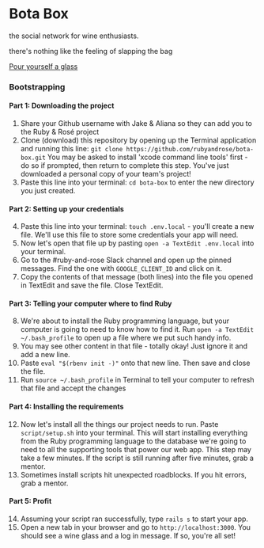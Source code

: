 # Bota Box

the social network for wine enthusiasts.

there's nothing like the feeling of slapping the bag

[Pour yourself a glass](https://rubyrose-botabox.herokuapp.com/)


### Bootstrapping
#### Part 1: Downloading the project
1. Share your Github username with Jake & Aliana so they can add you to the Ruby & Rosé project
2. Clone (download) this repository by opening up the Terminal application and running this line:
`git clone https://github.com/rubyandrose/bota-box.git`
You may be asked to install 'xcode command line tools' first - do so if prompted, then return to complete this step. You've just downloaded a personal copy
of your team's project!
3. Paste this line into your terminal: `cd bota-box` to enter the new directory you just created.

#### Part 2: Setting up your credentials
4. Paste this line into your terminal: `touch .env.local` - you'll create a new file. We'll use this file to store some credentials your app will need.
5. Now let's open that file up by pasting `open -a TextEdit .env.local` into your terminal.
6. Go to the #ruby-and-rose Slack channel and open up the pinned messages. Find the one with `GOOGLE_CLIENT_ID` and click on it.
7. Copy the contents of that message (both lines) into the file you opened in TextEdit and save the file. Close TextEdit.

#### Part 3: Telling your computer where to find Ruby
8. We're about to install the Ruby programming language, but your computer is going to need to know how to find it. Run `open -a TextEdit ~/.bash_profile` to open up a file where we put such handy info.
9. You may see other content in that file - totally okay! Just ignore it and add a new line.
10. Paste `eval "$(rbenv init -)"` onto that new line. Then save and close the file.
11. Run `source ~/.bash_profile` in Terminal to tell your computer to refresh that file and accept the changes

#### Part 4: Installing the requirements
12. Now let's install all the things our project needs to run. Paste `script/setup.sh` into your terminal. This will start installing everything from the Ruby programming language to the database we're going to need to all the supporting tools that power our web app. This step may take a few minutes. If the script is still running after five minutes, grab a mentor.
13. Sometimes install scripts hit unexpected roadblocks. If you hit errors, grab a mentor.

#### Part 5: Profit
14. Assuming your script ran successfully, type `rails s` to start your app.
15. Open a new tab in your browser and go to `http://localhost:3000`. You should see a wine glass and a log in message. If so, you're all set!

